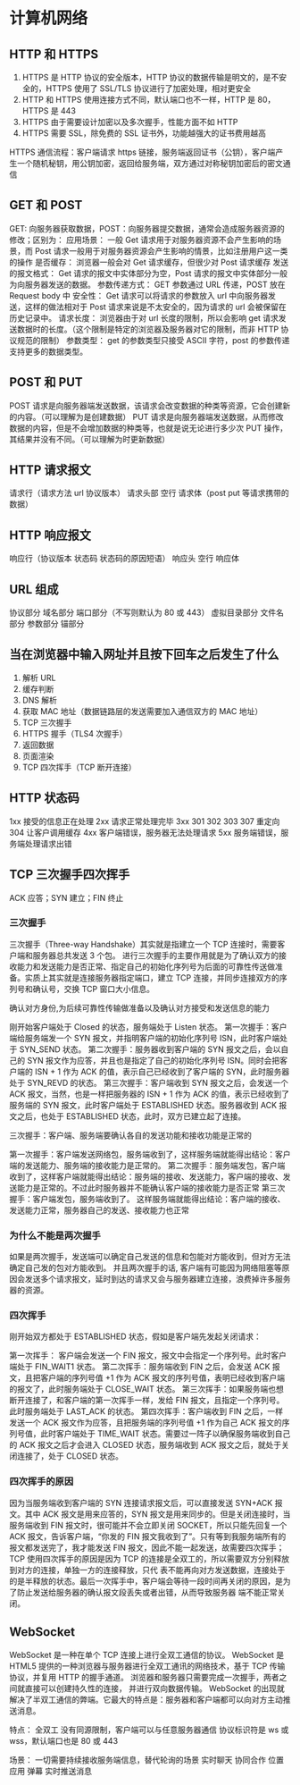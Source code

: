# 计算机网络

## HTTP 和 HTTPS

1. HTTPS 是 HTTP 协议的安全版本，HTTP 协议的数据传输是明文的，是不安全的，HTTPS 使用了 SSL/TLS 协议进行了加密处理，相对更安全
2. HTTP 和 HTTPS 使用连接方式不同，默认端口也不一样，HTTP 是 80，HTTPS 是 443
3. HTTPS 由于需要设计加密以及多次握手，性能方面不如 HTTP
4. HTTPS 需要 SSL，除免费的 SSL 证书外，功能越强大的证书费用越高

HTTPS 通信流程：客户端请求 https 链接，服务端返回证书（公钥），客户端产生一个随机秘钥，用公钥加密，返回给服务端，双方通过对称秘钥加密后的密文通信

## GET 和 POST

GET: 向服务器获取数据，POST：向服务器提交数据，通常会造成服务器资源的修改；区别为：
应用场景：
一般 Get 请求用于对服务器资源不会产生影响的场景，而 Post 请求一般用于对服务器资源会产生影响的情景，比如注册用户这一类的操作
是否缓存：
浏览器一般会对 Get 请求缓存，但很少对 Post 请求缓存
发送的报文格式：
Get 请求的报文中实体部分为空，Post 请求的报文中实体部分一般为向服务器发送的数据。
参数传递方式：
GET 参数通过 URL 传递，POST 放在 Request body 中
安全性：
Get 请求可以将请求的参数放入 url 中向服务器发送，这样的做法相对于 Post 请求来说是不太安全的，因为请求的 url 会被保留在历史记录中。
请求长度：
浏览器由于对 url 长度的限制，所以会影响 get 请求发送数据时的长度。（这个限制是特定的浏览器及服务器对它的限制，而非 HTTP 协议规范的限制）
参数类型：
get 的参数类型只接受 ASCII 字符，post 的参数传递支持更多的数据类型。

## POST 和 PUT

POST 请求是向服务器端发送数据，该请求会改变数据的种类等资源，它会创建新的内容。（可以理解为是创建数据）
PUT 请求是向服务器端发送数据，从而修改数据的内容，但是不会增加数据的种类等，也就是说无论进行多少次 PUT 操作，其结果并没有不同。（可以理解为时更新数据）

## HTTP 请求报文

请求⾏（请求方法 url 协议版本） 请求头部 空⾏ 请求体（post put 等请求携带的数据）

## HTTP 响应报文

响应⾏（协议版本 状态码 状态码的原因短语） 响应头 空⾏ 响应体

## URL 组成

协议部分 域名部分 端口部分（不写则默认为 80 或 443） 虚拟目录部分 文件名部分 参数部分 锚部分

## 当在浏览器中输入网址并且按下回车之后发生了什么

1. 解析 URL
2. 缓存判断
3. DNS 解析
4. 获取 MAC 地址（数据链路层的发送需要加入通信双方的 MAC 地址）
5. TCP 三次握手
6. HTTPS 握手（TLS4 次握手）
7. 返回数据
8. 页面渲染
9. TCP 四次挥手（TCP 断开连接）

## HTTP 状态码

1xx 接受的信息正在处理
2xx 请求正常处理完毕
3xx 301 302 303 307 重定向 304 让客户调用缓存
4xx 客户端错误，服务器无法处理请求
5xx 服务端错误，服务端处理请求出错

## TCP 三次握手四次挥手

ACK 应答；SYN 建立；FIN 终止

### 三次握手

三次握手（Three-way Handshake）其实就是指建立一个 TCP 连接时，需要客户端和服务器总共发送 3 个包。
进行三次握手的主要作用就是为了确认双方的接收能力和发送能力是否正常、指定自己的初始化序列号为后面的可靠性传送做准备。实质上其实就是连接服务器指定端口，建立 TCP 连接，并同步连接双方的序列号和确认号，交换 TCP 窗口大小信息。

确认对方身份,为后续可靠性传输做准备以及确认对方接受和发送信息的能力

刚开始客户端处于 Closed 的状态，服务端处于 Listen 状态。
第一次握手：客户端给服务端发一个 SYN 报文，并指明客户端的初始化序列号 ISN，此时客户端处于 SYN_SEND 状态。
第二次握手：服务器收到客户端的 SYN 报文之后，会以自己的 SYN 报文作为应答，并且也是指定了自己的初始化序列号 ISN。同时会把客户端的 ISN + 1 作为 ACK 的值，表示自己已经收到了客户端的 SYN，此时服务器处于 SYN_REVD 的状态。
第三次握手：客户端收到 SYN 报文之后，会发送一个 ACK 报文，当然，也是一样把服务器的 ISN + 1 作为 ACK 的值，表示已经收到了服务端的 SYN 报文，此时客户端处于 ESTABLISHED 状态。服务器收到 ACK 报文之后，也处于 ESTABLISHED 状态，此时，双方已建立起了连接。

三次握手：客户端、服务端要确认各自的发送功能和接收功能是正常的

第一次握手：客户端发送网络包，服务端收到了，这样服务端就能得出结论：客户端的发送能力、服务端的接收能力是正常的。
第二次握手：服务端发包，客户端收到了，这样客户端就能得出结论：服务端的接收、发送能力，客户端的接收、发送能力是正常的。不过此时服务器并不能确认客户端的接收能力是否正常
第三次握手：客户端发包，服务端收到了。 这样服务端就能得出结论：客户端的接收、发送能力正常，服务器自己的发送、接收能力也正常

### 为什么不能是两次握手

如果是两次握手，发送端可以确定自己发送的信息和包能对方能收到，但对方无法确定自己发的包对方能收到。
并且两次握手的话, 客户端有可能因为网络阻塞等原因会发送多个请求报文，延时到达的请求又会与服务器建立连接，浪费掉许多服务器的资源。

### 四次挥手

刚开始双方都处于 ESTABLISHED 状态，假如是客户端先发起关闭请求：

第一次挥手： 客户端会发送一个 FIN 报文，报文中会指定一个序列号。此时客户端处于 FIN_WAIT1 状态。
第二次挥手：服务端收到 FIN 之后，会发送 ACK 报文，且把客户端的序列号值 +1 作为 ACK 报文的序列号值，表明已经收到客户端的报文了，此时服务端处于 CLOSE_WAIT 状态。
第三次挥手：如果服务端也想断开连接了，和客户端的第一次挥手一样，发给 FIN 报文，且指定一个序列号。此时服务端处于 LAST_ACK 的状态。
第四次挥手：客户端收到 FIN 之后，一样发送一个 ACK 报文作为应答，且把服务端的序列号值 +1 作为自己 ACK 报文的序列号值，此时客户端处于 TIME_WAIT 状态。需要过一阵子以确保服务端收到自己的 ACK 报文之后才会进入 CLOSED 状态，服务端收到 ACK 报文之后，就处于关闭连接了，处于 CLOSED 状态。

### 四次挥手的原因

因为当服务端收到客户端的 SYN 连接请求报文后，可以直接发送 SYN+ACK 报文。其中 ACK 报文是用来应答的，SYN 报文是用来同步的。但是关闭连接时，当服务端收到 FIN 报文时，很可能并不会立即关闭 SOCKET，所以只能先回复一个 ACK 报文，告诉客户端，“你发的 FIN 报文我收到了”。只有等到我服务端所有的报文都发送完了，我才能发送 FIN 报文，因此不能一起发送，故需要四次挥手；
TCP 使用四次挥手的原因是因为 TCP 的连接是全双工的，所以需要双方分别释放到对方的连接，单独一方的连接释放，只代 表不能再向对方发送数据，连接处于的是半释放的状态。最后一次挥手中，客户端会等待一段时间再关闭的原因，是为了防止发送给服务器的确认报文段丢失或者出错，从而导致服务器 端不能正常关闭。

## WebSocket

WebSocket 是一种在单个 TCP 连接上进行全双工通信的协议。
WebSocket 是 HTML5 提供的一种浏览器与服务器进行全双工通讯的网络技术，基于 TCP 传输协议，并复用 HTTP 的握手通道。
浏览器和服务器只需要完成一次握手，两者之间就直接可以创建持久性的连接， 并进行双向数据传输。
WebSocket 的出现就解决了半双工通信的弊端。它最大的特点是：服务器和客户端都可以向对方主动推送消息。

特点：
全双工
没有同源限制，客户端可以与任意服务器通信
协议标识符是 ws 或 wss，默认端口也是 80 或 443

场景：
一切需要持续接收服务端信息，替代轮询的场景
实时聊天 协同合作 位置应用 弹幕 实时推送消息
